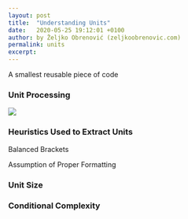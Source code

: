 ```yaml
---
layout: post
title:  "Understanding Units"
date:   2020-05-25 19:12:01 +0100
author: by Željko Obrenović (zeljkoobrenovic.com)
permalink: units
excerpt:
---
```


A smallest reusable piece of code

### Unit Processing

![](assets/images/sokrates/units-processing.png)

### Heuristics Used to Extract Units

Balanced Brackets

Assumption of Proper Formatting


### Unit Size

### Conditional Complexity


